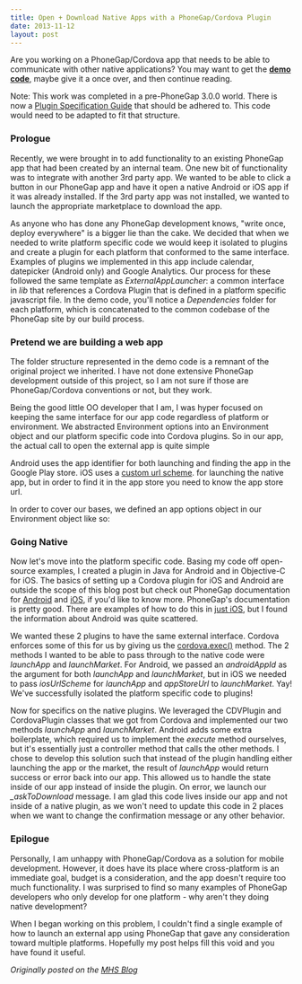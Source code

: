 ```yaml
---
title: Open + Download Native Apps with a PhoneGap/Cordova Plugin
date: 2013-11-12
layout: post
---
```

Are you working on a PhoneGap/Cordova app that needs to be able to communicate with other native applications? You may want to get the <strong><a href="https://github.com/Ross-Hunter/external_app_launcher">demo code</a></strong>, maybe give it a once over, and then continue reading.

Note: This work was completed in a pre-PhoneGap 3.0.0 world. There is now a <a href="http://cordova.apache.org/docs/en/edge/plugin_ref_spec.md.html">Plugin Specification Guide</a> that should be adhered to. This code would need to be adapted to fit that structure.

### Prologue

Recently, we were brought in to add functionality to an existing PhoneGap app that had been created by an internal team. One new bit of functionality was to integrate with another 3rd party app. We wanted to be able to click a button in our PhoneGap app and have it open a native Android or iOS app if it was already installed. If the 3rd party app was not installed, we wanted to launch the appropriate marketplace to download the app.

As anyone who has done any PhoneGap development knows, "write once, deploy everywhere" is a bigger lie than the cake. We decided that when we needed to write platform specific code we would keep it isolated to plugins and create a plugin for each platform that conformed to the same interface. Examples of plugins we implemented in this app include calendar, datepicker (Android only) and Google Analytics. Our process for these followed the same template as *ExternalAppLauncher*: a common interface in *lib* that references a Cordova Plugin that is defined in a platform specific javascript file. In the demo code, you'll notice a *Dependencies* folder for each platform, which is concatenated to the common codebase of the PhoneGap site by our build process. 

### Pretend we are building a web app

The folder structure represented in the demo code is a remnant of the original project we inherited. I have not done extensive PhoneGap development outside of this project, so I am not sure if those are PhoneGap/Cordova conventions or not, but they work.

Being the good little OO developer that I am, I was hyper focused on keeping the same interface for our app code regardless of platform or environment. We abstracted Environment options into an Environment object and our platform specific code into Cordova plugins. So in our app, the actual call to open the external app is quite simple

<script src="https://gist.github.com/Ross-Hunter/7433959.js"></script>

Android uses the app identifier for both launching and finding the app in the Google Play store. iOS uses a <a href="https://developer.apple.com/library/ios/documentation/iPhone/Conceptual/iPhoneOSProgrammingGuide/AdvancedAppTricks/AdvancedAppTricks.html#//apple_ref/doc/uid/TP40007072-CH7-SW50">custom url scheme</a>. for launching the native app, but in order to find it in the app store you need to know the app store url.

In order to cover our bases, we defined an app options object in our Environment object like so:

<script src="https://gist.github.com/Ross-Hunter/7433984.js"></script>

### Going Native

Now let's move into the platform specific code. Basing my code off open-source examples, I created a plugin in Java for Android and in Objective-C for iOS. The basics of setting up a Cordova plugin for iOS and Android are outside the scope of this blog post but check out PhoneGap documentation for <a href="http://docs.PhoneGap.com/en/2.7.0/guide_plugin-development_android_index.md.html#Developing%20a%20Plugin%20on%20Android">Android</a> and <a href="http://docs.PhoneGap.com/en/2.7.0/guide_plugin-development_ios_index.md.html#Developing%20a%20Plugin%20on%20iOS">iOS</a>, if you'd like to know more. PhoneGap's documentation is pretty good. There are examples of how to do this in <a href="https://github.com/sbahal/external-app-launcher">just iOS</a>, but I found the information about Android was quite scattered.

We wanted these 2 plugins to have the same external interface. Cordova enforces some of this for us by giving us the <a href="http://docs.PhoneGap.com/en/2.7.0/guide_plugin-development_index.md.html">cordova.exec()</a> method. The 2 methods I wanted to be able to pass through to the native code were *launchApp* and *launchMarket*. For Android, we passed an *androidAppId* as the argument for both *launchApp* and *launchMarket*, but in iOS we needed to pass *iosUrlScheme* for *launchApp* and *appStoreUrl* to *launchMarket*. Yay! We've successfully isolated the platform specific code to plugins!

Now for specifics on the native plugins. We leveraged the CDVPlugin and CordovaPlugin classes that we got from Cordova and implemented our two methods *launchApp* and *launchMarket*. Android adds some extra boilerplate, which required us to implement the *execute* method ourselves, but it's essentially just a controller method that calls the other methods. I chose to develop this solution such that instead of the plugin handling either launching the app or the market, the result of *launchApp* would return success or error back into our app. This allowed us to handle the state inside of our app instead of inside the plugin. On error, we launch our *_askToDownload* message. I am glad this code lives inside our app and not inside of a native plugin, as we won't need to update this code in 2 places when we want to change the confirmation message or any other behavior.

### Epilogue

Personally, I am unhappy with PhoneGap/Cordova as a solution for mobile development. However, it does have its place where cross-platform is an immediate goal, budget is a consideration, and the app doesn't require too much functionality. I was surprised to find so many examples of PhoneGap developers who only develop for one platform - why aren't they doing native development?

When I began working on this problem, I couldn't find a single example of how to launch an external app using PhoneGap that gave any consideration toward multiple platforms. Hopefully my post helps fill this void and you have found it useful.

<em>Originally posted on the <a href="http://www.mutuallyhuman.com/blog/2013/11/12/open-download-native-apps-with-a-phonegap-cordova-plugin/">MHS Blog</a></em>
